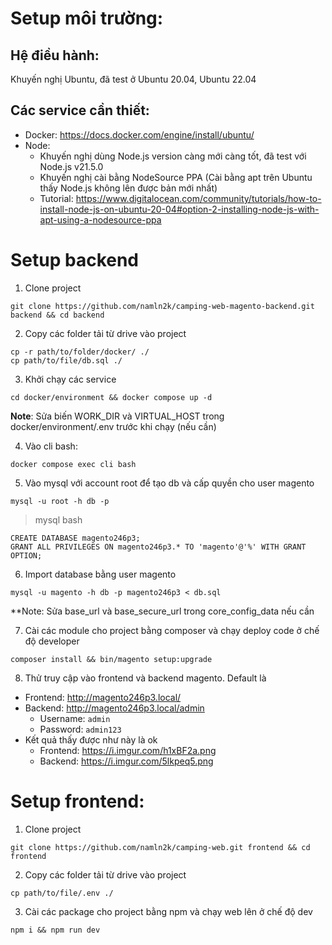 # Setup môi trường:

## Hệ điều hành:
Khuyến nghị Ubuntu, đã test ở Ubuntu 20.04, Ubuntu 22.04

## Các service cần thiết:
- Docker: https://docs.docker.com/engine/install/ubuntu/
- Node: 
    - Khuyến nghị dùng Node.js version càng mới càng tốt, đã test với Node.js v21.5.0
    - Khuyến nghị cài bằng NodeSource PPA (Cài bằng apt trên Ubuntu thấy Node.js không lên được bản mới nhất)
    - Tutorial: https://www.digitalocean.com/community/tutorials/how-to-install-node-js-on-ubuntu-20-04#option-2-installing-node-js-with-apt-using-a-nodesource-ppa

# Setup backend
1. Clone project
```
git clone https://github.com/namln2k/camping-web-magento-backend.git backend && cd backend
```

2. Copy các folder tải từ drive vào project
```
cp -r path/to/folder/docker/ ./
cp path/to/file/db.sql ./
```

3. Khởi chạy các service
```
cd docker/environment && docker compose up -d
```
**Note**: Sửa biến WORK_DIR và VIRTUAL_HOST trong docker/environment/.env trước khi chạy (nếu cần)

4. Vào cli bash:
```
docker compose exec cli bash
```

5. Vào mysql với account root để tạo db và cấp quyền cho user magento
```
mysql -u root -h db -p
```
> mysql bash
```
CREATE DATABASE magento246p3;
GRANT ALL PRIVILEGES ON magento246p3.* TO 'magento'@'%' WITH GRANT OPTION;
```

6. Import database bằng user magento
```
mysql -u magento -h db -p magento246p3 < db.sql
```
**Note: Sửa base_url và base_secure_url trong core_config_data nếu cần


7. Cài các module cho project bằng composer và chạy deploy code ở chế độ developer
```
composer install && bin/magento setup:upgrade
```

8. Thử truy cập vào frontend và backend magento. Default là
- Frontend: http://magento246p3.local/
- Backend: http://magento246p3.local/admin
    - Username: ```admin```
    - Password: ```admin123```
- Kết quả thấy được như này là ok
    - Frontend: https://i.imgur.com/h1xBF2a.png
    - Backend: https://i.imgur.com/5lkpeq5.png

# Setup frontend:
1. Clone project
```
git clone https://github.com/namln2k/camping-web.git frontend && cd frontend
```

2. Copy các folder tải từ drive vào project
```
cp path/to/file/.env ./
```

3. Cài các package cho project bằng npm và chạy web lên ở chế độ dev
```
npm i && npm run dev
```